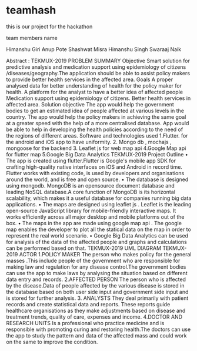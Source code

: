 # teamhash
this is our project for the hackathon

team members name 
 
 Himanshu Giri
 Anup Pote
 Shashwat Misra
 Himanshu Singh
 Swaraaj Naik
 
 Abstract :
 TEKMUX-2019
PROBLEM SUMMARY
Objective
Smart solution for predictive analysis and medication support using epidemiology of
citizens /diseases/geography.The application should be able to assist policy makers
to provide better health services in the affected area.
Goals
A proper analysed data for better understanding of health for the policy maker for
health.
A platform for the analyst to have a better idea of affected people
Medication support using epidemiology of citizens.
Better health services in affected area.
Solution objective
The app would help the government bodies to get an estimated idea of people
affected at various levels in the country.
The app would help the policy makers in achieving the same goal at a greater speed
with the help of a more centralised database.
App would be able to help in developing the health policies according to the need of
the regions of different areas.
Software and technologies used
1.Flutter. for the android and iOS app to have uniformity.
2. Mongo db , mochajs , mongoose for the backend
3. Leaflet js for web map api
4.Google Map api for flutter map
5.Google Big Data Analytics
TEKMUX-2019
Project Outline
• The app is created using flutter.Flutter is Google's mobile app SDK
for crafting high-quality native interfaces on iOS and Android in
record time. Flutter works with existing code, is used by developers
and organisations around the world, and is free and open source.
• The database is designed using mongodb. MongoDB is an opensource document database and leading NoSQL database.A core
function of MongoDB is its horizontal scalability, which makes it a
useful database for companies running big data applications.
• The maps are designed using leaflet js . Leaflet is the leading
open-source JavaScript library for mobile-friendly interactive
maps. It works efficiently across all major desktop and mobile
platforms out of the box.
• The maps in the app are made using google map api . The google
map enables the developer to plot all the statical data on the map
in order to represent the real world scenario.
• Google Big Data Analytics can be used for analysis of the data of
the affected people and graphs and calculations can be performed
based on that.
TEKMUX-2019
UML DIAGRAM
TEKMUX-2019
ACTOR
1.POLICY MAKER
The person who makes policy for the general masses .This include people of
the government who are responsible for making law and regulation for any disease
control.The government bodies can use the app to make laws by analysing the
situation based on different data entry and records.
2.AFFECTED PERSON
The person who is affected by the disease.Data of people affected by the
various disease is stored in the database based on both user side input and
government side input and is stored for further analysis.
3. ANALYSTS
They deal primarily with patient records and create statistical data and reports.
These reports guide healthcare organisations as they make adjustments based on
disease and treatment trends, quality of care, expenses and income.
4.DOCTOR AND RESEARCH UNITS
Is a professional who practice medicine and is responsible with promoting
curing and restoring health.The doctors can use the app to study the pattern and
data of the affected mass and could work on the same to improve the condition. 
